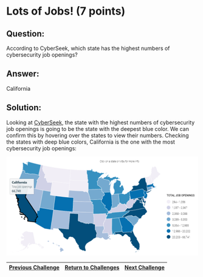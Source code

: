 # Lots of Jobs! (7 points)

## Question:

According to CyberSeek, which state has the highest numbers of cybersecurity job openings?

## Answer:

California

## Solution:

Looking at [CyberSeek](https://www.cyberseek.org/heatmap.html), the state with the highest numbers of cybersecurity job openings is going to be the state with the deepest blue color. We can confirm this by hovering over the states to view their numbers. Checking the states with deep blue colors, California is the one with the most cybersecurity job openings:

[![map.png](map.png)](https://www.cyberseek.org/heatmap.html)

| [Previous Challenge](/Challenges/Oversee-And-Govern/4/README.md) | [Return to Challenges](/Challenges/../../../#modules) | [Next Challenge](/Challenges/Oversee-And-Govern/6/README.md) |
| :------- | :-----: | ------: |